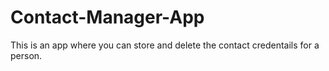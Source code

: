 # Contact-Manager-App
This is an app where you can store and delete the contact credentails for a person.
